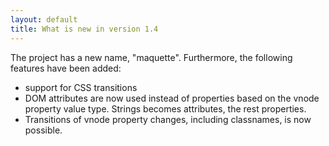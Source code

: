 ```yaml
---
layout: default
title: What is new in version 1.4
---
```


The project has a new name, "maquette". Furthermore, the following features have been added:

- support for CSS transitions
- DOM attributes are now used instead of properties based on the vnode property value type. Strings becomes attributes, the rest properties.
- Transitions of vnode property changes, including classnames, is now possible.
